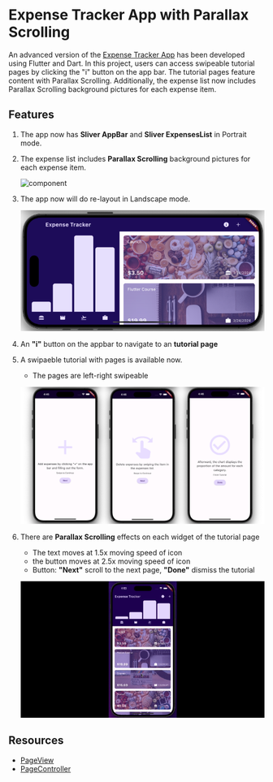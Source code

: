# Expense Tracker App with Parallax Scrolling

An advanced version of the [Expense Tracker App](https://github.com/rogerchang1108/Expense-Tracker-App-with-Flutter) has been developed using Flutter and Dart. In this project, users can access swipeable tutorial pages by clicking the "i" button on the app bar. The tutorial pages feature content with Parallax Scrolling. Additionally, the expense list now includes Parallax Scrolling background pictures for each expense item.


## Features

1. The app now has **Sliver AppBar** and **Sliver ExpensesList** in Portrait mode.

2. The expense list includes **Parallax Scrolling** background pictures for each expense item.

   ![component](img/1.png)

3. The app now will do re-layout in Landscape mode. 
 
   ![component](img/2.png)

4. An **"i"** button on the appbar to navigate to an **tutorial page**

5. A swipaeble tutorial with pages is available now.
    - The pages are left-right swipeable

    ![component](img/3.png)

5. There are **Parallax Scrolling** effects on each widget of the tutorial page
    - The text moves at 1.5x moving speed of icon
    - the button moves at 2.5x moving speed of icon
    - Button: **"Next"** scroll to the next page, **"Done"** dismiss the tutorial
      
    ![component](img/4.gif)

## Resources

- [PageView](https://api.flutter.dev/flutter/widgets/PageView-class.html)
- [PageController](https://api.flutter.dev/flutter/painting/TextStyle-class.html)

